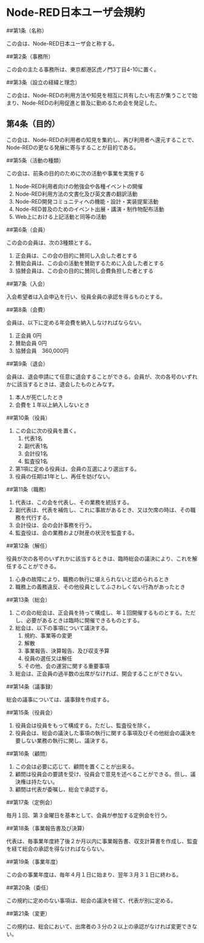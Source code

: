 # Node-RED日本ユーザ会規約

##第1条（名称）

この会は、Node-RED日本ユーザ会と称する。

##第2条（事務所）

この会の主たる事務所は、東京都港区虎ノ門3丁目4-10に置く。

##第3条（設立の経緯と理念）

この会は、Node-REDの利用方法や知見を相互に共有したい有志が集うことで始まり、Node-REDの利用促進と普及に勤めるため会を発足した。

## 第4条（目的）

この会は、Node-REDの利用者の知見を集約し、再び利用者へ還元することで、Node-REDの更なる発展に寄与することが目的である。

##第5条（活動の種類）

この会は、前条の目的のために次の活動や事業を実施する

1. Node-RED利用者向けの勉強会や各種イベントの開催
1. Node-RED利用方法の文書化及び英文書の翻訳活動
1. Node-RED開発コミュニティへの機能・設計・実装提案活動
1. Node-RED普及のためのイベント出展・講演・制作物配布活動
1. Web上における上記活動と同等の活動

##第6条（会員）

この会の会員は、次の3種類とする。

1. 正会員は、この会の目的に賛同し入会した者とする
1. 賛助会員は、この会の活動を賛助するために入会した者とする
1. 協賛会員は、この会の目的に賛同し会費負担した者とする

##第7条（入会）

入会希望者は入会申込を行い、役員全員の承認を得るものとする。

##第8条（会費）

会員は、以下に定める年会費を納入しなければならない。

1. 正会員 0円
1. 賛助会員 0円
1. 協賛会員　360,000円

##第9条（退会）

会員は、退会申請にて任意に退会することができる。会員が、次の各号のいずれかに該当するときは、退会したものとみなす。

1. 本人が死亡したとき
1. 会費を１年以上納入しないとき

##第10条（役員）

1. この会に次の役員を置く。
    1. 代表1名
    1. 副代表1名
    1. 会計役1名
    1. 監査役1名
1. 第1項に定める役員は、会員の互選により選出する。
1. 役員の任期は1年とし、再任を妨げない。

##第11条（職務）

1. 代表は、この会を代表し、その業務を統括する。
1. 副代表は、代表を補佐し、これに事故があるとき、又は欠席の時は、その職務を代行する。
1. 会計役は、会の会計事務を行う。
1. 監査役は、会の業務および財産の状況を監査する。

##第12条（解任）

役員が次の各号のいずれかに該当するときは、臨時総会の議決により、これを解任することができる。

1. 心身の故障により、職務の執行に堪えられないと認められるとき
1. 職務上の義務違反、その他役員としてふさわしくない行為があったとき

##第13条（総会）

1. この会の総会は、正会員を持って構成し、年１回開催するものとする。ただし、必要があるときは臨時に開催できるものとする。
1. 総会は、以下の事項について議決する。
    1. 規約、事業等の変更
    1. 解散
    1. 事業報告、決算報告、及び収支予算
    1. 役員の選任又は解任
    1. その他、会の運営に関する重要事項
1. 総会は、正会員の過半数の出席がなければ、開会することができない。

##第14条（議事録）

総会の議事については、議事録を作成する。

##第15条（役員会）

1. 役員会は役員をもって構成する。ただし、監査役を除く。
1. 役員会は、総会の議決した事項の執行に関する事項及びその他総会の議決を要しない業務の執行に関し、議決する。

##第16条（顧問）

1. この会は必要に応じて、顧問を置くことが出来る。
1. 顧問は役員会の要請を受け、役員会で意見を述べることができる。但し、議決権は持たない。
1. 顧問は代表が委嘱し、総会で承認する。

##第17条（定例会）

毎月１回、第３金曜日を基本として、会員が参加する定例会を行う。

##第18条（事業報告書及び決算）

代表は、毎事業年度終了後２か月以内に事業報告書、収支計算書を作成し、監査を経て総会の承認を得なければならない。

##第19条（事業年度）

この会の事業年度は、毎年４月１日に始まり、翌年３月３１日に終わる。

##第20条（委任）

この規約に定めのない事項は、総会の議決を経て、代表が別に定める。

##第21条（変更）

この規約は、総会において、出席者の３分の２以上の承認がなければ変更できない。
